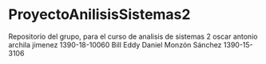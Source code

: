 # ProyectoAnilisisSistemas2
 
Repositorio del grupo, para el curso de analisis de sistemas 2
oscar antonio archila jimenez 1390-18-10060
Bill Eddy Daniel Monzón Sánchez 1390-15-3106
